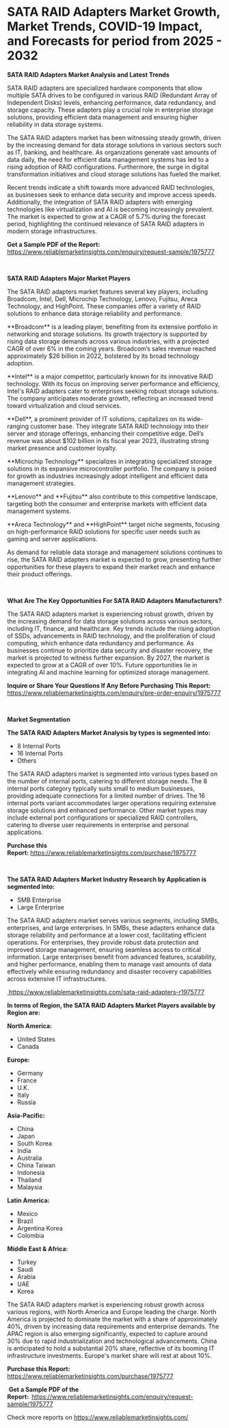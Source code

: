 <p><h1>SATA RAID Adapters Market Growth, Market Trends, COVID-19 Impact, and Forecasts for period from 2025 - 2032</h1></p><p><strong>SATA RAID Adapters Market Analysis and Latest Trends</strong></p>
<p><p>SATA RAID adapters are specialized hardware components that allow multiple SATA drives to be configured in various RAID (Redundant Array of Independent Disks) levels, enhancing performance, data redundancy, and storage capacity. These adapters play a crucial role in enterprise storage solutions, providing efficient data management and ensuring higher reliability in data storage systems.</p><p>The SATA RAID adapters market has been witnessing steady growth, driven by the increasing demand for data storage solutions in various sectors such as IT, banking, and healthcare. As organizations generate vast amounts of data daily, the need for efficient data management systems has led to a rising adoption of RAID configurations. Furthermore, the surge in digital transformation initiatives and cloud storage solutions has fueled the market.</p><p>Recent trends indicate a shift towards more advanced RAID technologies, as businesses seek to enhance data security and improve access speeds. Additionally, the integration of SATA RAID adapters with emerging technologies like virtualization and AI is becoming increasingly prevalent. The market is expected to grow at a CAGR of 5.7% during the forecast period, highlighting the continued relevance of SATA RAID adapters in modern storage infrastructures.</p></p>
<p><strong>Get a Sample PDF of the Report:&nbsp;</strong> <a href="https://www.reliablemarketinsights.com/enquiry/request-sample/1975777?utm_campaign=2311&utm_medium=2&utm_source=Github&utm_content=ia&utm_term=11022025&utm_id=sata-raid-adapters">https://www.reliablemarketinsights.com/enquiry/request-sample/1975777</a></p>
<p>&nbsp;</p>
<p><strong>SATA RAID Adapters Major Market Players</strong></p>
<p><p>The SATA RAID adapters market features several key players, including Broadcom, Intel, Dell, Microchip Technology, Lenovo, Fujitsu, Areca Technology, and HighPoint. These companies offer a variety of RAID solutions to enhance data storage reliability and performance.</p><p>**Broadcom** is a leading player, benefiting from its extensive portfolio in networking and storage solutions. Its growth trajectory is supported by rising data storage demands across various industries, with a projected CAGR of over 6% in the coming years. Broadcom’s sales revenue reached approximately $26 billion in 2022, bolstered by its broad technology adoption.</p><p>**Intel** is a major competitor, particularly known for its innovative RAID technology. With its focus on improving server performance and efficiency, Intel's RAID adapters cater to enterprises seeking robust storage solutions. The company anticipates moderate growth, reflecting an increased trend toward virtualization and cloud services.</p><p>**Dell**, a prominent provider of IT solutions, capitalizes on its wide-ranging customer base. They integrate SATA RAID technology into their server and storage offerings, enhancing their competitive edge. Dell’s revenue was about $102 billion in its fiscal year 2023, illustrating strong market presence and customer loyalty.</p><p>**Microchip Technology** specializes in integrating specialized storage solutions in its expansive microcontroller portfolio. The company is poised for growth as industries increasingly adopt intelligent and efficient data management strategies.</p><p>**Lenovo** and **Fujitsu** also contribute to this competitive landscape, targeting both the consumer and enterprise markets with efficient data management systems.</p><p>**Areca Technology** and **HighPoint** target niche segments, focusing on high-performance RAID solutions for specific user needs such as gaming and server applications.</p><p>As demand for reliable data storage and management solutions continues to rise, the SATA RAID adapters market is expected to grow, presenting further opportunities for these players to expand their market reach and enhance their product offerings.</p></p>
<p>&nbsp;</p>
<p><strong>What Are The Key Opportunities For SATA RAID Adapters Manufacturers?</strong></p>
<p><p>The SATA RAID adapters market is experiencing robust growth, driven by the increasing demand for data storage solutions across various sectors, including IT, finance, and healthcare. Key trends include the rising adoption of SSDs, advancements in RAID technology, and the proliferation of cloud computing, which enhance data redundancy and performance. As businesses continue to prioritize data security and disaster recovery, the market is projected to witness further expansion. By 2027, the market is expected to grow at a CAGR of over 10%. Future opportunities lie in integrating AI and machine learning for optimized storage management.</p></p>
<p><strong>Inquire or Share Your Questions If Any Before Purchasing This Report:</strong> <a href="https://www.reliablemarketinsights.com/enquiry/pre-order-enquiry/1975777?utm_campaign=2311&utm_medium=2&utm_source=Github&utm_content=ia&utm_term=11022025&utm_id=sata-raid-adapters">https://www.reliablemarketinsights.com/enquiry/pre-order-enquiry/1975777</a></p>
<p>&nbsp;</p>
<p><strong>Market Segmentation</strong></p>
<p><strong>The SATA RAID Adapters Market Analysis by types is segmented into:</strong></p>
<p><ul><li>8 Internal Ports</li><li>16 Internal Ports</li><li>Others</li></ul></p>
<p><p>The SATA RAID adapters market is segmented into various types based on the number of internal ports, catering to different storage needs. The 8 internal ports category typically suits small to medium businesses, providing adequate connections for a limited number of drives. The 16 internal ports variant accommodates larger operations requiring extensive storage solutions and enhanced performance. Other market types may include external port configurations or specialized RAID controllers, catering to diverse user requirements in enterprise and personal applications.</p></p>
<p><strong>Purchase this Report:&nbsp;</strong><a href="https://www.reliablemarketinsights.com/purchase/1975777?utm_campaign=2311&utm_medium=2&utm_source=Github&utm_content=ia&utm_term=11022025&utm_id=sata-raid-adapters">https://www.reliablemarketinsights.com/purchase/1975777</a></p>
<p>&nbsp;</p>
<p><strong>The SATA RAID Adapters Market Industry Research by Application is segmented into:</strong></p>
<p><ul><li>SMB Enterprise</li><li>Large Enterprise</li></ul></p>
<p><p>The SATA RAID adapters market serves various segments, including SMBs, enterprises, and large enterprises. In SMBs, these adapters enhance data storage reliability and performance at a lower cost, facilitating efficient operations. For enterprises, they provide robust data protection and improved storage management, ensuring seamless access to critical information. Large enterprises benefit from advanced features, scalability, and higher performance, enabling them to manage vast amounts of data effectively while ensuring redundancy and disaster recovery capabilities across extensive IT infrastructures.</p></p>
<p><a href="https://www.reliablemarketinsights.com/sata-raid-adapters-r1975777?utm_campaign=2311&utm_medium=2&utm_source=Github&utm_content=ia&utm_term=11022025&utm_id=sata-raid-adapters">&nbsp;https://www.reliablemarketinsights.com/sata-raid-adapters-r1975777</a></p>
<p><strong>In terms of Region, the SATA RAID Adapters Market Players available by Region are:</strong></p>
<p>
    <p> <strong> North America: </strong>
        <ul>
            <li>United States</li>
            <li>Canada</li>
        </ul>
        </p> 
    <p> <strong> Europe: </strong>
        <ul>
            <li>Germany</li>
            <li>France</li>
            <li>U.K.</li>
            <li>Italy</li>
            <li>Russia</li>
        </ul>
        </p> 
    <p> <strong> Asia-Pacific: </strong>
        <ul>
            <li>China</li>
            <li>Japan</li>
            <li>South Korea</li>
            <li>India</li>
            <li>Australia</li>
            <li>China Taiwan</li>
            <li>Indonesia</li>
            <li>Thailand</li>
            <li>Malaysia</li>
        </ul>
        </p> 
    <p> <strong> Latin America: </strong>
        <ul>
            <li>Mexico</li>
            <li>Brazil</li>
            <li>Argentina Korea</li>
            <li>Colombia</li>
        </ul>
        </p> 
    <p> <strong> Middle East & Africa: </strong>
        <ul>
            <li>Turkey</li>
            <li>Saudi</li>
            <li>Arabia</li>
            <li>UAE</li>
            <li>Korea</li>
        </ul>
    </p>
    </p>
<p><p>The SATA RAID adapters market is experiencing robust growth across various regions, with North America and Europe leading the charge. North America is projected to dominate the market with a share of approximately 40%, driven by increasing data requirements and enterprise demands. The APAC region is also emerging significantly, expected to capture around 30% due to rapid industrialization and technological advancements. China is anticipated to hold a substantial 20% share, reflective of its booming IT infrastructure investments. Europe's market share will rest at about 10%.</p></p>
<p><strong>Purchase this Report: </strong><a href="https://www.reliablemarketinsights.com/purchase/1975777?utm_campaign=2311&utm_medium=2&utm_source=Github&utm_content=ia&utm_term=11022025&utm_id=sata-raid-adapters">https://www.reliablemarketinsights.com/purchase/1975777</a></p>
<p>&nbsp;<strong>Get a Sample PDF of the Report:&nbsp;&nbsp;</strong><a href="https://www.reliablemarketinsights.com/enquiry/request-sample/1975777?utm_campaign=2311&utm_medium=2&utm_source=Github&utm_content=ia&utm_term=11022025&utm_id=sata-raid-adapters">https://www.reliablemarketinsights.com/enquiry/request-sample/1975777</a></p>
<p><strong></strong></p>
<p>Check more reports on <a href="https://www.reliablemarketinsights.com/?utm_campaign=2311&utm_medium=2&utm_source=Github&utm_content=ia&utm_term=11022025&utm_id=sata-raid-adapters">https://www.reliablemarketinsights.com/</a></p>